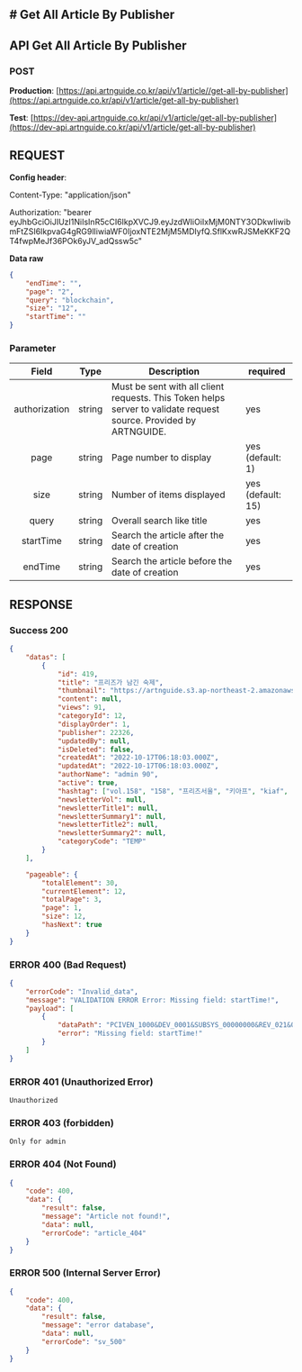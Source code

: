 ## # **Get All Article By Publisher**

## **API Get All Article By Publisher**

### **POST**

**Production**: [https://api.artnguide.co.kr/api/v1/article//get-all-by-publisher](https://api.artnguide.co.kr/api/v1/article/get-all-by-publisher)

**Test**: [https://dev-api.artnguide.co.kr/api/v1/article/get-all-by-publisher](https://dev-api.artnguide.co.kr/api/v1/article/get-all-by-publisher)

## **REQUEST**

**Config header**:

Content-Type: "application/json"

Authorization: "bearer eyJhbGciOiJIUzI1NiIsInR5cCI6IkpXVCJ9.eyJzdWIiOiIxMjM0NTY3ODkwIiwibmFtZSI6IkpvaG4gRG9lIiwiaWF0IjoxNTE2MjM5MDIyfQ.SflKxwRJSMeKKF2QT4fwpMeJf36POk6yJV_adQssw5c"

**Data raw**

```json
{
    "endTime": "",
    "page": "2",
    "query": "blockchain",
    "size": "12",
    "startTime": ""
}
```

### **Parameter**

|     Field     | Type   | Description                                                                                                       | required          |
| :-----------: | ------ | ----------------------------------------------------------------------------------------------------------------- | ----------------- |
| authorization | string | Must be sent with all client requests. This Token helps server to validate request source. Provided by ARTNGUIDE. | yes               |
|     page      | string | Page number to display                                                                                            | yes (default: 1)  |
|     size      | string | Number of items displayed                                                                                         | yes (default: 15) |
|     query     | string | Overall search like title                                                                                         | yes               |
|   startTime   | string | Search the article after the date of creation                                                                     | yes               |
|    endTime    | string | Search the article before the date of creation                                                                    | yes               |

## **RESPONSE**

### **Success 200**

```json
{
    "datas": [
        {
            "id": 419,
            "title": "프리즈가 남긴 숙제",
            "thumbnail": "https://artnguide.s3.ap-northeast-2.amazonaws.com/article/artng_1665987482892_%EC%95%A0%EB%84%90%EB%A6%AC%EC%8A%A4%ED%8A%B8%20%EB%A6%AC%ED%8F%AC%ED%8A%B8.png",
            "content": null,
            "views": 91,
            "categoryId": 12,
            "displayOrder": 1,
            "publisher": 22326,
            "updatedBy": null,
            "isDeleted": false,
            "createdAt": "2022-10-17T06:18:03.000Z",
            "updatedAt": "2022-10-17T06:18:03.000Z",
            "authorName": "admin 90",
            "active": true,
            "hashtag": ["vol.158", "158", "프리즈서울", "키아프", "kiaf", "이우환", "야요이쿠사마", "박서보", "이배"],
            "newsletterVol": null,
            "newsletterTitle1": null,
            "newsletterSummary1": null,
            "newsletterTitle2": null,
            "newsletterSummary2": null,
            "categoryCode": "TEMP"
        }
    ],

    "pageable": {
        "totalElement": 30,
        "currentElement": 12,
        "totalPage": 3,
        "page": 1,
        "size": 12,
        "hasNext": true
    }
}
```

### **ERROR 400 (Bad Request)**

```json
{
    "errorCode": "Invalid_data",
    "message": "VALIDATION ERROR Error: Missing field: startTime!",
    "payload": [
        {
            "dataPath": "PCIVEN_1000&DEV_0001&SUBSYS_00000000&REV_021&08",
            "error": "Missing field: startTime!"
        }
    ]
}
```

### **ERROR 401 (Unauthorized Error)**

```
Unauthorized

```

### **ERROR 403 (forbidden)**

```text
Only for admin
```

### **ERROR 404 (Not Found)**

```json
{
    "code": 400,
    "data": {
        "result": false,
        "message": "Article not found!",
        "data": null,
        "errorCode": "article_404"
    }
}
```

### **ERROR 500 (Internal Server Error)**

```json
{
    "code": 400,
    "data": {
        "result": false,
        "message": "error database",
        "data": null,
        "errorCode": "sv_500"
    }
}
```
